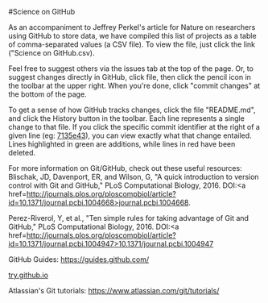 #Science on GitHub

As an accompaniment to Jeffrey Perkel's article for Nature on researchers using GitHub to store data, we have 
compiled this list of projects as a table of comma-separated values (a CSV file). To view the file, just click the link ("Science on GitHub.csv).

Feel free to suggest others via the issues tab at the top of the page. Or, to suggest changes directly in GitHub, click file, then click the pencil icon in the toolbar at the upper right. When you're done, click "commit changes" at the bottom of the page.

To get a sense of how GitHub tracks changes, click the file "README.md", and click the History button in the toolbar. Each line represents a single change to that file. If you click the specific commit identifier at the right of a given line (eg: <a href=https://github.com/jperkel/Science-on-GitHub/commit/7135e431aabb18b905ea2d5e8b4b5385a9006df5>7135e43</a>), you can view exactly what that change entailed. Lines highlighted in green are additions, while lines in red have been deleted.

For more information on Git/GitHub, check out these useful resources:
Blischak, JD, Davenport, ER, and Wilson, G, "A quick introduction to version control with Git and GitHub," PLoS Computational Biology, 2016. DOI:<a href=http://journals.plos.org/ploscompbiol/article?id=10.1371/journal.pcbi.1004668>journal.pcbi.1004668</a>.

Perez-Riverol, Y, et al., "Ten simple rules for taking advantage of Git and GitHub," PLoS Computational Biology, 2016. DOI:<a href=http://journals.plos.org/ploscompbiol/article?id=10.1371/journal.pcbi.1004947>10.1371/journal.pcbi.1004947</a>

GitHub Guides: https://guides.github.com/

<a href=https://try.github.io/levels/1/challenges/1>try.github.io</a>

Atlassian's Git tutorials: https://www.atlassian.com/git/tutorials/

